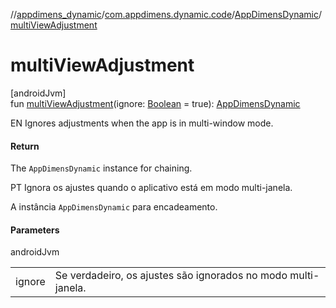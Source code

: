 //[appdimens_dynamic](../../../README.md)/[com.appdimens.dynamic.code](../README.md)/[AppDimensDynamic](README.md)/[multiViewAdjustment](multi-view-adjustment.md)

# multiViewAdjustment

[androidJvm]\
fun [multiViewAdjustment](multi-view-adjustment.md)(ignore: [Boolean](https://kotlinlang.org/api/core/kotlin-stdlib/kotlin/-boolean/index.html) = true): [AppDimensDynamic](README.md)

EN Ignores adjustments when the app is in multi-window mode.

#### Return

The `AppDimensDynamic` instance for chaining.

PT Ignora os ajustes quando o aplicativo está em modo multi-janela.

A instância `AppDimensDynamic` para encadeamento.

#### Parameters

androidJvm

| | |
|---|---|
| ignore | Se verdadeiro, os ajustes são ignorados no modo multi-janela. |